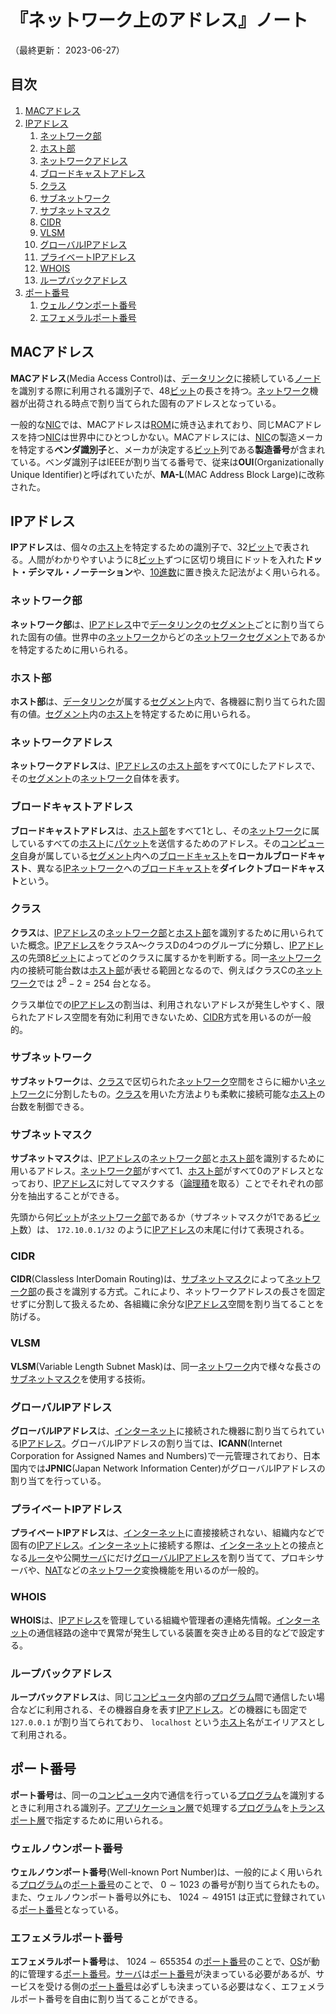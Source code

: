 # 『ネットワーク上のアドレス』ノート

（最終更新： 2023-06-27）


## 目次

1. [MACアドレス](#macアドレス)
1. [IPアドレス](#ipアドレス)
	1. [ネットワーク部](#ネットワーク部)
	1. [ホスト部](#ホスト部)
	1. [ネットワークアドレス](#ネットワークアドレス)
	1. [ブロードキャストアドレス](#ブロードキャストアドレス)
	1. [クラス](#クラス)
	1. [サブネットワーク](#サブネットワーク)
	1. [サブネットマスク](#サブネットマスク)
	1. [CIDR](#cidr)
	1. [VLSM](#vlsm)
	1. [グローバルIPアドレス](#グローバルipアドレス)
	1. [プライベートIPアドレス](#プライベートipアドレス)
	1. [WHOIS](#whois)
	1. [ループバックアドレス](#ループバックアドレス)
1. [ポート番号](#ポート番号)
	1. [ウェルノウンポート番号](#ウェルノウンポート番号)
	1. [エフェメラルポート番号](#エフェメラルポート番号)


## MACアドレス

**MACアドレス**(Media Access Control)は、[データリンク](./datalink_layer.md#データリンク)に接続している[ノード](./network.md#ノード)を識別する際に利用される識別子で、48[ビット](../../../basics/_/chapters/computer_and_number.md#ビット)の長さを持つ。[ネットワーク](./network.md#ネットワーク)機器が出荷される時点で割り当てられた固有のアドレスとなっている。

一般的な[NIC](./network.md#nic)では、MACアドレスは[ROM](../../../computer/hardware/_/chapters/memory.md#rom)に焼き込まれており、同じMACアドレスを持つ[NIC](./network.md#nic)は世界中にひとつしかない。MACアドレスには、[NIC](./network.md#nic)の製造メーカを特定する**ベンダ識別子**と、メーカが決定する[ビット](../../../basics/_/chapters/computer_and_number.md#ビット)列である**製造番号**が含まれている。ベンダ識別子はIEEEが割り当てる番号で、従来は**OUI**(Organizationally Unique Identifier)と呼ばれていたが、**MA-L**(MAC Address Block Large)に改称された。


## IPアドレス

**IPアドレス**は、個々の[ホスト](./network.md#ホスト)を特定するための識別子で、32[ビット](../../../basics/_/chapters/computer_and_number.md#ビット)で表される。人間がわかりやすいように8[ビット](../../../basics/_/chapters/computer_and_number.md#ビット)ずつに区切り境目にドットを入れた**ドット・デシマル・ノーテーション**や、[10進数](../../../basics/discrete_mathematics/_/chapters/radix.md#10進数)に置き換えた記法がよく用いられる。

### ネットワーク部

**ネットワーク部**は、[IPアドレス](#ipアドレス)中で[データリンク](./datalink_layer.md#データリンク)の[セグメント](./datalink_layer.md#セグメント)ごとに割り当てられた固有の値。世界中の[ネットワーク](./network.md#ネットワーク)からどの[ネットワーク](./network.md#ネットワーク)[セグメント](./datalink_layer.md#セグメント)であるかを特定するために用いられる。

### ホスト部

**ホスト部**は、[データリンク](./datalink_layer.md#データリンク)が属する[セグメント](./datalink_layer.md#セグメント)内で、各機器に割り当てられた固有の値。[セグメント](./datalink_layer.md#セグメント)内の[ホスト](./network.md#ホスト)を特定するために用いられる。

### ネットワークアドレス

**ネットワークアドレス**は、[IPアドレス](#ipアドレス)の[ホスト部](#ホスト部)をすべて0にしたアドレスで、その[セグメント](./datalink_layer.md#セグメント)の[ネットワーク](./network.md#ネットワーク)自体を表す。

### ブロードキャストアドレス

**ブロードキャストアドレス**は、[ホスト部](#ホスト部)をすべて1とし、その[ネットワーク](./network.md#ネットワーク)に属しているすべての[ホスト](./network.md#ホスト)に[パケット](./network.md#パケット)を送信するためのアドレス。その[コンピュータ](../../../computer/_/chapters/computer.md#コンピュータ)自身が属している[セグメント](./datalink_layer.md#セグメント)内への[ブロードキャスト](./network.md#ブロードキャスト)を**ローカルブロードキャスト**、異なる[IP](./internet_layer.md#ip)[ネットワーク](./network.md#ネットワーク)への[ブロードキャスト](./network.md#ブロードキャスト)を**ダイレクトブロードキャスト**という。

### クラス

**クラス**は、[IPアドレス](#ipアドレス)の[ネットワーク部](#ネットワーク部)と[ホスト部](#ホスト部)を識別するために用いられていた概念。[IPアドレス](#ipアドレス)をクラスA〜クラスDの4つのグループに分類し、[IPアドレス](#ipアドレス)の先頭8[ビット](../../../basics/_/chapters/computer_and_number.md#ビット)によってどのクラスに属するかを判断する。同一[ネットワーク](./network.md#ネットワーク)内の接続可能台数は[ホスト部](#ホスト部)が表せる範囲となるので、例えばクラスCの[ネットワーク](./network.md#ネットワーク)では $2^8 - 2 = 254$ 台となる。

クラス単位での[IPアドレス](#ipアドレス)の割当は、利用されないアドレスが発生しやすく、限られたアドレス空間を有効に利用できないため、[CIDR](#cidr)方式を用いるのが一般的。

### サブネットワーク

**サブネットワーク**は、[クラス](#クラス)で区切られた[ネットワーク](./network.md#ネットワーク)空間をさらに細かい[ネットワーク](./network.md#ネットワーク)に分割したもの。[クラス](#クラス)を用いた方法よりも柔軟に接続可能な[ホスト](./network.md#ホスト)の台数を制御できる。

### サブネットマスク

**サブネットマスク**は、[IPアドレス](#ipアドレス)の[ネットワーク部](#ネットワーク部)と[ホスト部](#ホスト部)を識別するために用いるアドレス。[ネットワーク部](#ネットワーク部)がすべて1、[ホスト部](#ホスト部)がすべて0のアドレスとなっており、[IPアドレス](#ipアドレス)に対してマスクする（[論理積](../../../basics/discrete_mathematics/_/chapters/logical_operation.md#and演算)を取る）ことでそれぞれの部分を抽出することができる。

先頭から何[ビット](../../../basics/_/chapters/computer_and_number.md#ビット)が[ネットワーク部](#ネットワーク部)であるか（サブネットマスクが1である[ビット](../../../basics/_/chapters/computer_and_number.md#ビット)数）は、 `172.10.0.1/32` のように[IPアドレス](#ipアドレス)の末尾に付けて表現される。

### CIDR

**CIDR**(Classless InterDomain Routing)は、[サブネットマスク](#サブネットマスク)によって[ネットワーク部](#ネットワーク部)の長さを識別する方式。これにより、ネットワークアドレスの長さを固定せずに分割して扱えるため、各組織に余分な[IPアドレス](#ipアドレス)空間を割り当てることを防げる。

### VLSM

**VLSM**(Variable Length Subnet Mask)は、同一[ネットワーク](./network.md#ネットワーク)内で様々な長さの[サブネットマスク](#サブネットマスク)を使用する技術。

### グローバルIPアドレス

**グローバルIPアドレス**は、[インターネット](./network.md#インターネット)に接続された機器に割り当てられている[IPアドレス](#ipアドレス)。グローバルIPアドレスの割り当ては、**ICANN**(Internet Corporation for Assigned Names and Numbers)で一元管理されており、日本国内では**JPNIC**(Japan Network Information Center)がグローバルIPアドレスの割り当てを行っている。

### プライベートIPアドレス

**プライベートIPアドレス**は、[インターネット](./network.md#インターネット)に直接接続されない、組織内などで固有の[IPアドレス](#ipアドレス)。[インターネット](./network.md#インターネット)に接続する際は、[インターネット](./network.md#インターネット)との接点となる[ルータ](./network_architecture.md#ルータ)や公開[サーバ](../../../computer/_/chapters/computer.md#サーバ)にだけ[グローバルIPアドレス](#グローバルipアドレス)を割り当てて、プロキシサーバや、[NAT](./internet_layer.md#nat)などの[ネットワーク](./network.md#ネットワーク)変換機能を用いるのが一般的。

### WHOIS

**WHOIS**は、[IPアドレス](#ipアドレス)を管理している組織や管理者の連絡先情報。[インターネット](./network.md#インターネット)の通信経路の途中で異常が発生している装置を突き止める目的などで設定する。

### ループバックアドレス

**ループバックアドレス**は、同じ[コンピュータ](../../../computer/_/chapters/computer.md#コンピュータ)内部の[プログラム](../../../programming/_/chapters/programming.md#プログラム)間で通信したい場合などに利用される、その機器自身を表す[IPアドレス](#ipアドレス)。どの機器にも固定で `127.0.0.1` が割り当てられており、 `localhost` という[ホスト](./network.md#ホスト)名がエイリアスとして利用される。


## ポート番号

**ポート番号**は、同一の[コンピュータ](../../../computer/_/chapters/computer.md#コンピュータ)内で通信を行っている[プログラム](../../../programming/_/chapters/programming.md#プログラム)を識別するときに利用される識別子。[アプリケーション層](./communication_protocol.md#アプリケーション層)で処理する[プログラム](../../../programming/_/chapters/programming.md#プログラム)を[トランスポート層](./communication_protocol.md#トランスポート層)で指定するために用いられる。

### ウェルノウンポート番号

**ウェルノウンポート番号**(Well-known Port Number)は、一般的によく用いられる[プログラム](../../../programming/_/chapters/programming.md#プログラム)の[ポート番号](#ポート番号)のことで、 $0 \sim 1023$ の番号が割り当てられたもの。また、ウェルノウンポート番号以外にも、 $1024 \sim 49151$ は正式に登録されている[ポート番号](#ポート番号)となっている。

### エフェメラルポート番号

**エフェメラルポート番号**は、 $1024 \sim 655354$ の[ポート番号](#ポート番号)のことで、[OS](../../../computer/software/_/chapters/operating_system.md#オペレーティングシステム)が動的に管理する[ポート番号](#ポート番号)。[サーバ](../../../computer/_/chapters/computer.md#サーバ)は[ポート番号](#ポート番号)が決まっている必要があるが、サービスを受ける側の[ポート番号](#ポート番号)は必ずしも決まっている必要はなく、エフェメラルポート番号を自由に割り当てることができる。
